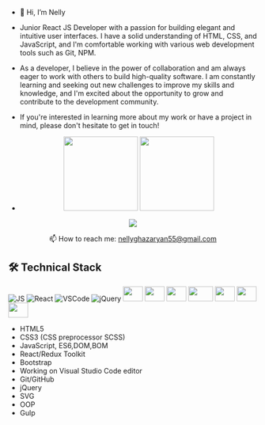 - 👋 Hi, I’m Nelly
- Junior React JS Developer with a passion for building elegant and intuitive user interfaces. I have a solid understanding of HTML, CSS, and JavaScript, and I'm comfortable working with various web development tools such as Git, NPM.
- As a developer, I believe in the power of collaboration and am always eager to work with others to build high-quality software. I am constantly learning and seeking out new challenges to improve my skills and knowledge, and I'm excited about the opportunity to grow and contribute to the development community.
- If you're interested in learning more about my work or have a project in mind, please don't hesitate to get in touch!

- <p align='center'>
   <a href="https://github-readme-stats.vercel.app/api?username=NellyGh&show_icons=true&count_private=true"><img
           height=150
           src="https://github-readme-stats.vercel.app/api?username=NellyGh&show_icons=true&count_private=true"/></a>
   <a href="https://github.com/NellyGh/github-readme-stats"><img height=150
                                                                  src="https://github-readme-stats.vercel.app/api/top-langs/?username=NellyGh&layout=compact"/></a>
</p>

<p align='center'>
   <a href="https://t.me/NellyGh0590">
       <img src="https://img.shields.io/badge/Telegram-2CA5E0?style=for-the-badge&logo=telegram&logoColor=white"/>
   </a>
<p align='center'>
   📫 How to reach me: <a href='mailto:nellyghazaryan55@gmail.com'>nellyghazaryan55@gmail.com</a>
</p>



## 🛠 Technical Stack
</hr>

![JS](https://img.shields.io/badge/JavaScript-black?logo=javascript&logoColor=yellow&style=for-the-badge)
![React](https://img.shields.io/badge/React.JS-blue?logo=react&logoColor=cyan&style=for-the-badge)
![VSCode](https://img.shields.io/badge/VSCode-8d8cdf?logo=visualstudiocode&logoColor=4666ff&style=for-the-badge)
![jQuery](https://img.shields.io/badge/jQuery-white?logo=jquery&logoColor=0078d4&style=for-the-badge)
 <img width=40 height=30 src="https://cdn.jsdelivr.net/gh/devicons/devicon/icons/html5/html5-plain-wordmark.svg" />
 <img width=40 height=30 src="https://cdn.jsdelivr.net/gh/devicons/devicon/icons/css3/css3-plain-wordmark.svg" />
 <img  width=40 height=30 src="https://cdn.jsdelivr.net/gh/devicons/devicon/icons/sass/sass-original.svg" />
 <img width=50 height=30 src="https://cdn.jsdelivr.net/gh/devicons/devicon/icons/gulp/gulp-plain.svg" />
 <img width=40 height=30  src="https://cdn.jsdelivr.net/gh/devicons/devicon/icons/redux/redux-original.svg" />
 <img  width=40 height=30  src="https://cdn.jsdelivr.net/gh/devicons/devicon/icons/bootstrap/bootstrap-plain-wordmark.svg" />
 <img  width=40 height=30 src="https://cdn.jsdelivr.net/gh/devicons/devicon/icons/git/git-original.svg" />
 
          
          
          
          
          
          
          
          
          
          


          

* HTML5 
* CSS3 (CSS preprocessor SCSS)
* JavaScript, ES6,DOM,BOM
* React/Redux Toolkit
* Bootstrap 
* Working on Visual Studio Code editor
* Git/GitHub
* jQuery
* SVG
* OOP
* Gulp






<!---
NellyGh/NellyGh is a ✨ special ✨ repository because its `README.md` (this file) appears on your GitHub profile.
You can click the Preview link to take a look at your changes.
--->
